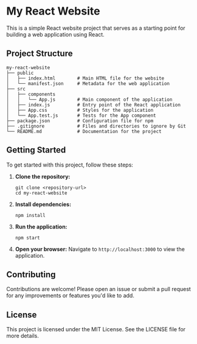 # My React Website

This is a simple React website project that serves as a starting point for building a web application using React.

## Project Structure

```
my-react-website
├── public
│   ├── index.html        # Main HTML file for the website
│   └── manifest.json     # Metadata for the web application
├── src
│   ├── components
│   │   └── App.js        # Main component of the application
│   ├── index.js          # Entry point of the React application
│   ├── App.css           # Styles for the application
│   └── App.test.js       # Tests for the App component
├── package.json          # Configuration file for npm
├── .gitignore            # Files and directories to ignore by Git
└── README.md             # Documentation for the project
```

## Getting Started

To get started with this project, follow these steps:

1. **Clone the repository:**
   ```
   git clone <repository-url>
   cd my-react-website
   ```

2. **Install dependencies:**
   ```
   npm install
   ```

3. **Run the application:**
   ```
   npm start
   ```

4. **Open your browser:**
   Navigate to `http://localhost:3000` to view the application.

## Contributing

Contributions are welcome! Please open an issue or submit a pull request for any improvements or features you'd like to add.

## License

This project is licensed under the MIT License. See the LICENSE file for more details.